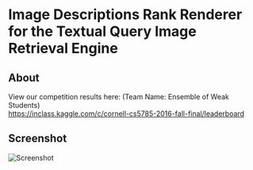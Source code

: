 # Image Descriptions Rank Renderer for the Textual Query Image Retrieval Engine
  
  
## About
View our competition results here: (Team Name: Ensemble of Weak Students)  
https://inclass.kaggle.com/c/cornell-cs5785-2016-fall-final/leaderboard
  
  
## Screenshot
![Screenshot](https://github.com/virtuositeit/Image-Descriptions-Rank-Renderer-for-Large-Scale-Image-Search-Engine/blob/master/Render%20Results.png)
